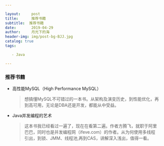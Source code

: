 ```yaml
---

layout:     post
title:      推荐书籍
subtitle:  推荐书籍
date:       2019-04-29
author:     月光下的海
header-img: img/post-bg-BJJ.jpg
catalog: true
tags:

​	- Java

---
```




### 推荐书籍

- 高性能MySQL（High Performance MySQL）

  > 想搞懂MySQL不可错过的一本书。从架构及演变历史，到性能优化，再到高可用，无论是DBA还是开发，都能从中受益。

- Java并发编程的艺术

  > 这本书我已经看过一遍了，现在在看第二遍。作者方腾飞，就职于阿里巴巴，同时也是并发编程网（ifeve.com）的作者。从为何使用多线程引出，到锁、JMM、线程池,再到CAS，讲解深入浅出，值得一看。